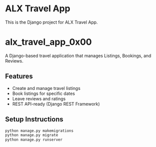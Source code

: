 # ALX Travel App

This is the Django project for ALX Travel App.
# alx_travel_app_0x00

A Django-based travel application that manages Listings, Bookings, and Reviews.

## Features

- Create and manage travel listings
- Book listings for specific dates
- Leave reviews and ratings
- REST API-ready (Django REST Framework)

## Setup Instructions

```bash
python manage.py makemigrations
python manage.py migrate
python manage.py runserver
